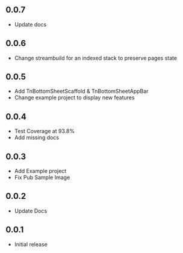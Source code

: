 ## 0.0.7

- Update docs

## 0.0.6

- Change streambuild for an indexed stack to preserve pages state

## 0.0.5

- Add TnBottomSheetScaffold & TnBottomSheetAppBar
- Change example project to display new features

## 0.0.4

- Test Coverage at 93.8%
- Add missing docs

## 0.0.3

- Add Example project
- Fix Pub Sample Image

## 0.0.2

- Update Docs

## 0.0.1

- Initial release
